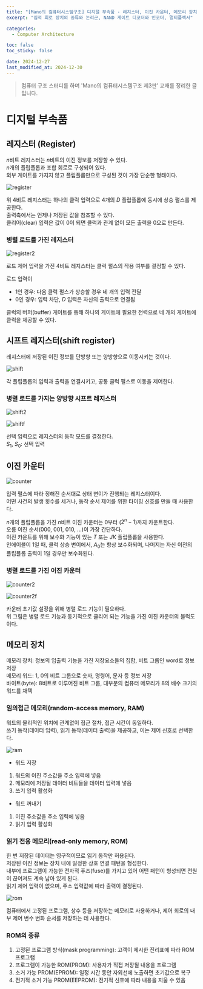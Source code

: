 ```yaml
---
title: "[Mano의 컴퓨터시스템구조] 디지털 부속품 - 레지스터, 이진 카운터, 메모리 장치"
excerpt: "집적 회로 장치의 종류와 논리군, NAND 게이트 디코더와 인코더, 멀티플렉서"

categories:
  - Computer Architecture

toc: false
toc_sticky: false

date: 2024-12-27
last_modified_at: 2024-12-30
---
```


> 컴퓨터 구조 스터디를 하며 'Mano의 컴퓨터시스템구조 제3판' 교재를 정리한 글입니다.

# 디지털 부속품

## 레지스터 (Register)

$n$비트 레지스터는 $n$비트의 이진 정보를 저장할 수 있다.  
$n$개의 플립플롭과 조합 회로로 구성되어 있다.  
외부 게이트를 가지지 않고 플립플롭만으로 구성된 것이 가장 단순한 형태이다.  

![register](/assets/images/24122701/register.png)  

위 4비트 레지스터는 하나의 클럭 입력으로 4개의 $D$ 플립플롭에 동시에 상승 펄스를 제공한다.  
출력측에서는 언제나 저장된 값을 참조할 수 있다.  
클리어(clear) 입력은 값이 0이 되면 클럭과 관계 없이 모든 출력을 0으로 만든다.  

### 병렬 로드를 가진 레지스터

![register2](/assets/images/24122701/register2.png)  

로드 제어 입력을 가진 4비트 레지스터는 클럭 펄스의 작용 여부를 결정할 수 있다.  

로드 입력이  
- 1인 경우: 다음 클럭 펄스가 상승할 경우 네 개의 입력 전달  
- 0인 경우: 입력 차단, $D$ 입력은 자신의 출력으로 연결됨  

클럭의 버퍼(buffer) 게이트를 통해 하나의 게이트에 필요한 전력으로 네 개의 게이트에 클럭을 제공할 수 있다.  

## 시프트 레지스터(shift register)

레지스터에 저장된 이진 정보를 단방향 또는 양방향으로 이동시키는 것이다.  

![shift](/assets/images/24122701/shift.png)  

각 플립플롭의 입력과 출력을 연결시키고, 공통 클럭 펄스로 이동을 제어한다.  

### 병렬 로드를 가지는 양방향 시프트 레지스터

![shift2](/assets/images/24122701/shift2.png)  

![shiftf](/assets/images/24122701/shiftf.png)  

선택 입력으로 레지스터의 동작 모드를 결정한다.  
$S_1$, $S_0$: 선택 입력  

## 이진 카운터

![counter](/assets/images/24122701/counter.png)  

입력 펄스에 따라 정해진 순서대로 상태 변이가 진행되는 레지스터이다.  
어떤 사건의 발생 횟수를 세거나, 동작 순서 제어를 위한 타이밍 신호를 만들 때 사용한다.  

$n$개의 플립플롭을 가진 $n$비트 이진 카운터는 0부터 ($2^n - 1$)까지 카운트한다.  
오름 이진 순서(000, 001, 010, ...)이 가장 간단하다.  
이진 카운트를 위해 보수화 기능이 있는 $T$ 또는 $JK$ 플립플롭을 사용한다.  
인에이블이 1일 때, 클럭 상승 변이에서, $A_0$는 항상 보수화되며, 나머지는 자신 이전의 플립플롭 출력이 1일 경우만 보수화된다.  

### 병렬 로드를 가진 이진 카운터  

![counter2](/assets/images/24122701/counter2.png)  

![counter2f](/assets/images/24122701/counter2f.png)  

카운터 초기값 설정을 위해 병렬 로드 기능이 필요하다.  
위 그림은 병렬 로드 기능과 동기적으로 클리어 되는 기능을 가진 이진 카운터의 블럭도이다.  

## 메모리 장치  

메모리 장치: 정보의 입출력 기능을 가진 저장요소들의 집합, 비트 그룹인 word로 정보 저장  
메모리 워드: 1, 0의 비트 그룹으로 숫자, 명령어, 문자 등 정보 저장  
바이트(byte): 8비트로 이루어진 비트 그룹, 대부분의 컴퓨터 메모리가 8의 배수 크기의 워드를 채택  

### 임의접근 메모리(random-access memory, RAM)

워드의 물리적인 위치에 관계없이 접근 절차, 접근 시간이 동일하다.  
쓰기 동작(데이터 입력), 읽기 동작(데이터 출력)을 제공하고, 이는 제어 신호로 선택한다.  

![ram](/assets/images/24122701/ram.png)  

- 워드 저장
1. 워드의 이진 주소값을 주소 입력에 넣음
2. 메모리에 저장될 데이터 비트들을 데이터 입력에 넣음
3. 쓰기 입력 활성화  

- 워드 꺼내기
1. 이진 주소값을 주소 입력에 넣음
2. 읽기 입력 활성화

### 읽기 전용 메모리(read-only memory, ROM)

한 번 저장된 데이터는 영구적이므로 읽기 동작만 허용된다.  
저장된 이진 정보는 장치 내에 일정한 상호 연결 패턴을 형성한다.  
내부에 프로그램이 가능한 전자적 퓨즈(fuse)를 가지고 있어 어떤 패턴이 형성되면 전원이 끊어져도 계속 남아 있게 된다.  
읽기 제어 입력이 없으며, 주소 입력값에 따라 출력이 결정된다.  

![rom](/assets/images/24122701/rom.png)  

컴퓨터에서 고정된 프로그램, 상수 등을 저장하는 메모리로 사용하거나, 제어 회로의 내부 제어 변수 변화 순서를 저장하는 데 사용한다.  

### ROM의 종류

1. 고정된 프로그램 방식(mask programming): 고객이 제시한 진리표에 따라 ROM 프로그램  
2. 프로그램이 가능한 ROM(PROM): 사용자가 직접 저장될 내용을 프로그램  
3. 소거 가능 PROM(EPROM): 일정 시간 동안 자외선에 노출하면 초기값으로 복구  
4. 전기적 소거 가능 PROM(EEPROM): 전기적 신호에 따라 내용을 지울 수 있음  